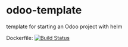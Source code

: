 # odoo-template
template for starting an Odoo project with helm

Dockerfile: [![Build Status](https://jenkins.barnesfam.us/buildStatus/icon?job=odoo-template%2Fmain)](https://jenkins.barnesfam.us/user/barnes_admin/my-views/view/all/job/odoo-template/job/main/)

